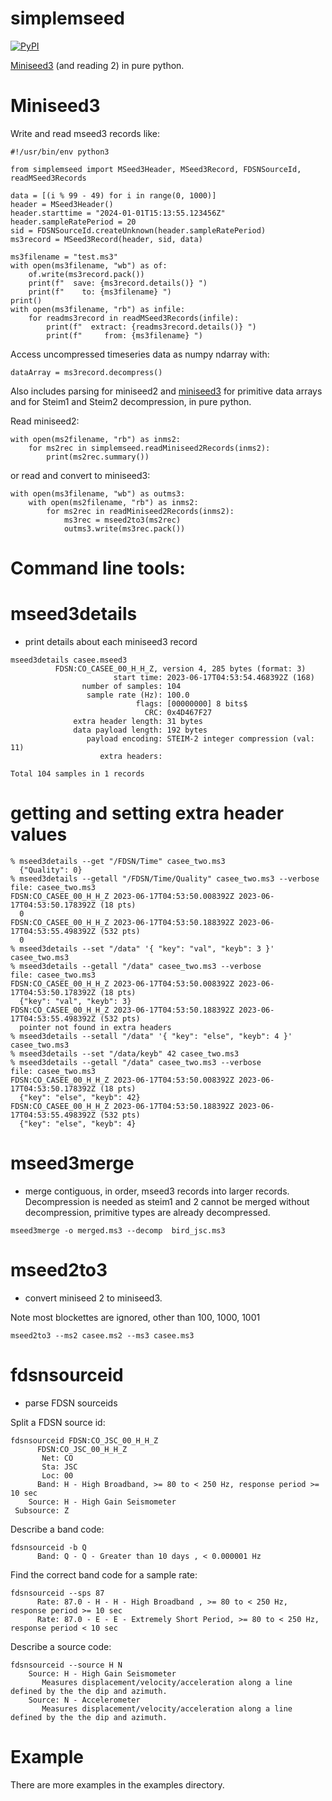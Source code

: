 # simplemseed


[![PyPI](https://img.shields.io/pypi/v/simplemseed)](https://pypi.org/project/simplemseed/)


[Miniseed3](http://docs.fdsn.org/projects/miniseed3) (and reading 2) in pure python.

# Miniseed3

Write and read mseed3 records like:

```
#!/usr/bin/env python3

from simplemseed import MSeed3Header, MSeed3Record, FDSNSourceId, readMSeed3Records

data = [(i % 99 - 49) for i in range(0, 1000)]
header = MSeed3Header()
header.starttime = "2024-01-01T15:13:55.123456Z"
header.sampleRatePeriod = 20
sid = FDSNSourceId.createUnknown(header.sampleRatePeriod)
ms3record = MSeed3Record(header, sid, data)

ms3filename = "test.ms3"
with open(ms3filename, "wb") as of:
    of.write(ms3record.pack())
    print(f"  save: {ms3record.details()} ")
    print(f"    to: {ms3filename} ")
print()
with open(ms3filename, "rb") as infile:
    for readms3record in readMSeed3Records(infile):
        print(f"  extract: {readms3record.details()} ")
        print(f"     from: {ms3filename} ")
```

Access uncompressed timeseries data as numpy ndarray with:
```
dataArray = ms3record.decompress()
```


Also includes parsing for miniseed2 and
[miniseed3](http://docs.fdsn.org/projects/miniseed3/en/latest/index.html#) for primitive data arrays and
for Steim1 and Steim2 decompression, in pure python.

Read miniseed2:
```
with open(ms2filename, "rb") as inms2:
    for ms2rec in simplemseed.readMiniseed2Records(inms2):
        print(ms2rec.summary())
```
or read and convert to miniseed3:
```
with open(ms3filename, "wb") as outms3:
    with open(ms2filename, "rb") as inms2:
        for ms2rec in readMiniseed2Records(inms2):
            ms3rec = mseed2to3(ms2rec)
            outms3.write(ms3rec.pack())
```

# Command line tools:


#  mseed3details
- print details about each miniseed3 record
```
mseed3details casee.mseed3
          FDSN:CO_CASEE_00_H_H_Z, version 4, 285 bytes (format: 3)
                       start time: 2023-06-17T04:53:54.468392Z (168)
                number of samples: 104
                 sample rate (Hz): 100.0
                            flags: [00000000] 8 bits$
                              CRC: 0x4D467F27
              extra header length: 31 bytes
              data payload length: 192 bytes
                 payload encoding: STEIM-2 integer compression (val: 11)
                    extra headers:

Total 104 samples in 1 records
```

# getting and setting extra header values

```
% mseed3details --get "/FDSN/Time" casee_two.ms3
  {"Quality": 0}
% mseed3details --getall "/FDSN/Time/Quality" casee_two.ms3 --verbose
file: casee_two.ms3
FDSN:CO_CASEE_00_H_H_Z 2023-06-17T04:53:50.008392Z 2023-06-17T04:53:50.178392Z (18 pts)
  0
FDSN:CO_CASEE_00_H_H_Z 2023-06-17T04:53:50.188392Z 2023-06-17T04:53:55.498392Z (532 pts)
  0
% mseed3details --set "/data" '{ "key": "val", "keyb": 3 }' casee_two.ms3
% mseed3details --getall "/data" casee_two.ms3 --verbose
file: casee_two.ms3
FDSN:CO_CASEE_00_H_H_Z 2023-06-17T04:53:50.008392Z 2023-06-17T04:53:50.178392Z (18 pts)
  {"key": "val", "keyb": 3}
FDSN:CO_CASEE_00_H_H_Z 2023-06-17T04:53:50.188392Z 2023-06-17T04:53:55.498392Z (532 pts)
  pointer not found in extra headers
% mseed3details --setall "/data" '{ "key": "else", "keyb": 4 }' casee_two.ms3
% mseed3details --set "/data/keyb" 42 casee_two.ms3
% mseed3details --getall "/data" casee_two.ms3 --verbose
file: casee_two.ms3
FDSN:CO_CASEE_00_H_H_Z 2023-06-17T04:53:50.008392Z 2023-06-17T04:53:50.178392Z (18 pts)
  {"key": "else", "keyb": 42}
FDSN:CO_CASEE_00_H_H_Z 2023-06-17T04:53:50.188392Z 2023-06-17T04:53:55.498392Z (532 pts)
  {"key": "else", "keyb": 4}
```

#  mseed3merge
- merge contiguous, in order, mseed3 records into larger records. Decompression
is needed as steim1 and 2 cannot be merged without decompression, primitive
types are already decompressed.
```
mseed3merge -o merged.ms3 --decomp  bird_jsc.ms3
```

#  mseed2to3
- convert miniseed 2 to miniseed3.

Note most blockettes are ignored, other than 100, 1000, 1001

```
mseed2to3 --ms2 casee.ms2 --ms3 casee.ms3
```


# fdsnsourceid
- parse FDSN sourceids

Split a FDSN source id:
```
fdsnsourceid FDSN:CO_JSC_00_H_H_Z
      FDSN:CO_JSC_00_H_H_Z
       Net: CO
       Sta: JSC
       Loc: 00
      Band: H - High Broadband, >= 80 to < 250 Hz, response period >= 10 sec
    Source: H - High Gain Seismometer
 Subsource: Z
```   

Describe a band code:
```
fdsnsourceid -b Q
      Band: Q - Q - Greater than 10 days , < 0.000001 Hz
```

Find the correct band code for a sample rate:
```
fdsnsourceid --sps 87
      Rate: 87.0 - H - H - High Broadband , >= 80 to < 250 Hz, response period >= 10 sec
      Rate: 87.0 - E - E - Extremely Short Period, >= 80 to < 250 Hz, response period < 10 sec
```

Describe a source code:
```
fdsnsourceid --source H N
    Source: H - High Gain Seismometer
       Measures displacement/velocity/acceleration along a line defined by the the dip and azimuth.
    Source: N - Accelerometer
       Measures displacement/velocity/acceleration along a line defined by the the dip and azimuth.
```

# Example

There are more examples in the examples directory.
